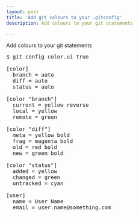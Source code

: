 ```yaml
---
layout: post
title: 'Add git colours to your .gitconfig'
description: Add colours to your git statements  

---
```



Add colours to your git statements 

<pre>$ git config color.ui true

[color]
  branch = auto
  diff = auto
  status = auto

[color "branch"]
  current = yellow reverse
  local = yellow
  remote = green

[color "diff"]
  meta = yellow bold
  frag = magenta bold
  old = red bold
  new = green bold

[color "status"]
  added = yellow
  changed = green
  untracked = cyan

[user]
  name = User Name
  email = user.name@something.com
</pre>
